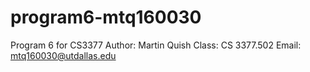 # program6-mtq160030
Program 6 for CS3377
Author: Martin Quish
Class: CS 3377.502
Email: mtq160030@utdallas.edu